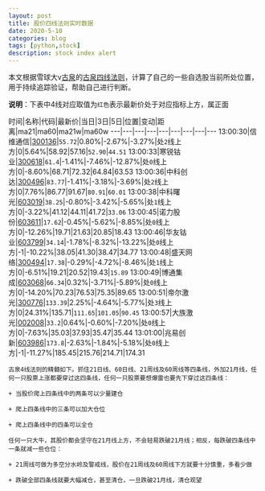 ```yaml
---
layout: post
title: 股价四线法则实时数据
date: 2020-5-10
categories: blog
tags: [python,stock]
description: stock index alert
---
```



本文根据雪球大v[古泉](https://xueqiu.com/u/7148646888)的[古泉四线法则](https://xueqiu.com/7148646888/130498192)，计算了自己的一些自选股当前所处位置，用于持续追踪验证，帮助自己进行判断。

**说明**：下表中4线对应取值为`红色`表示最新价处于对应指标上方，属正面

时间|名称|代码|最新价|当日|3日|5日|位置|变动|距离|ma21|ma60|ma21w|ma60w
---|---|---|---|---|---|---|---|---
13:00:30|信维通信|[300136](https://xueqiu.com/S/SZ300136)|`55.72`|0.80%|-2.67%|-3.27%|处`2`线上方|0|5.64%|58.92|57.16|`52.90`|`44.51`
13:00:33|寒锐钴业|[300618](https://xueqiu.com/S/SZ300618)|`61.4`|-1.41%|-7.46%|-12.87%|处`0`线上方|0|-8.60%|68.71|72.32|64.84|63.53
13:00:36|中科创达|[300496](https://xueqiu.com/S/SZ300496)|`83.77`|-1.41%|-3.18%|-3.69%|处`2`线上方|0|7.76%|86.77|91.67|`80.91`|`60.01`
13:00:38|中科曙光|[603019](https://xueqiu.com/S/SH603019)|`38.25`|-0.80%|-3.42%|-5.65%|处`1`线上方|0|-3.22%|41.12|44.11|41.72|`33.06`
13:00:45|诺力股份|[603611](https://xueqiu.com/S/SH603611)|`17.62`|-0.45%|-5.62%|-8.85%|处`0`线上方|0|-12.26%|19.71|21.63|20.85|18.43
13:00:46|华友钴业|[603799](https://xueqiu.com/S/SH603799)|`34.14`|-1.78%|-8.32%|-13.22%|处`0`线上方|-1|-10.22%|38.05|41.30|38.47|34.77
13:00:48|盛天网络|[300494](https://xueqiu.com/S/SZ300494)|`17.38`|-0.29%|-4.72%|-8.46%|处`1`线上方|0|-6.51%|19.21|20.52|19.43|`15.89`
13:00:49|博通集成|[603068](https://xueqiu.com/S/SH603068)|`66.34`|0.32%|-3.71%|-5.89%|处`0`线上方|0|-14.20%|70.23|76.53|75.35|89.65
13:00:51|帝尔激光|[300776](https://xueqiu.com/S/SZ300776)|`133.39`|2.25%|-4.64%|-5.77%|处`3`线上方|0|24.31%|135.71|`111.65`|`101.05`|`90.45`
13:00:57|大族激光|[002008](https://xueqiu.com/S/SZ002008)|`33.2`|0.64%|-0.60%|-7.20%|处`0`线上方|0|-7.63%|35.03|37.93|35.47|35.44
13:01:00|兆易创新|[603986](https://xueqiu.com/S/SH603986)|`173.8`|-2.63%|-1.84%|-5.18%|处`0`线上方|-1|-11.27%|185.45|215.76|214.71|174.31

```
古泉4线法则的精髓如下。抓住21日线、60日线、21周线及60周线等四条线，外加21月线，任何一只股票上涨都要穿过这四条线，任何一只股票要想爆雷也要先下穿过这四条线：

+ 当股价爬上四条线中的两条可以少量建仓

+ 爬上四条线中的三条可以加大仓位

+ 爬上四条线中的四条可以全仓

任何一只大牛，其股价都会坚守在21月线上方，不会轻易跌破21月线；相反，每跌破四条线中一条就减一些仓位：

+ 21周线可做为多空分水岭及警戒线，股价在21周线及60周线下方就要十分慎重，多看少做

+ 跌破全部四条线就要大幅减仓，甚至清仓，一旦跌破21月线，清仓观望
```